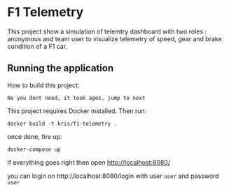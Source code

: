 # F1 Telemetry

This project show a simulation of telemtry dashboard with two roles : anonymous and team user to visualize telemetry of speed, gear and brake condition of a F1 car. 

## Running the application

How to build this project:

```No you dont need, it took ages, jump to next```

This project requires Docker installed. Then run: 

```docker build -t kris/f1-telemetry .```

once done, fire up:

```docker-compose up```

if everything goes right then open [http://localhost:8080/](http://localhost:8080/)

you can login on http://localhost:8080/login with user `user` and password `user`